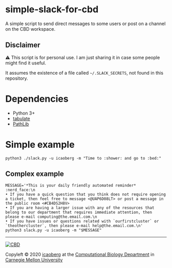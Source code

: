 # simple-slack-for-cbd

A simple script to send direct messages to some users or post on a channel on the CBD workspace.

## Disclaimer
:warning: This script is for personal use. I am just sharing it in case some people might find it useful.

It assumes the existence of a file called `~/.SLACK_SECRETS`, not found in this repository.

# Dependencies
* Python 3+
* [tabulate](https://pypi.org/project/tabulate/)
* [PathLib](https://docs.python.org/3/library/pathlib.html)

# Simple example

```
python3 ./slack.py -u icaoberg -m "Time to :shower: and go to :bed:"
```

## Complex example
```
MESSAGE='*This is your daily friendly automated reminder* :nerd_face:\n
• If you have a quick question that you think does not require opening a ticket, then feel free to message <@UAP6D08LT> or post a message in the public room <#CB4DS2H8V>
• If you are having a larger issue with any of the resources that belong to our department that requires immediate attention, then please e-mail computing@the.email.com.\n
• If you have issues or questions related with `ourfirstcluster` or `theothercluster`, then please e-mail help@the.email.com.\n'
python3 slack.py -u icaoberg -m "$MESSAGE"

````

---
[![CBD](http://www.cbd.cmu.edu/wp-content/uploads/2017/07/wordpress-default.png)](http://www.cbd.cmu.edu)

Copyleft © 2020 [icaoberg](http://www.andrew.cmu.edu/~icaoberg) at the [Computational Biology Department](http://www.cbd.cmu.edu) in [Carnegie Mellon University](http://www.cmu.edu)
